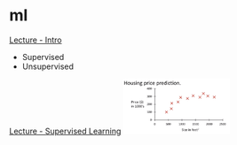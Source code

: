 # ml

[Lecture - Intro](https://www.youtube.com/watch?v=PPLop4L2eGk)
- Supervised
- Unsupervised

[Lecture - Supervised Learning](https://www.youtube.com/watch?v=bQI5uDxrFfA)
<img src="images/house-predictions-1.png" height="100px" />